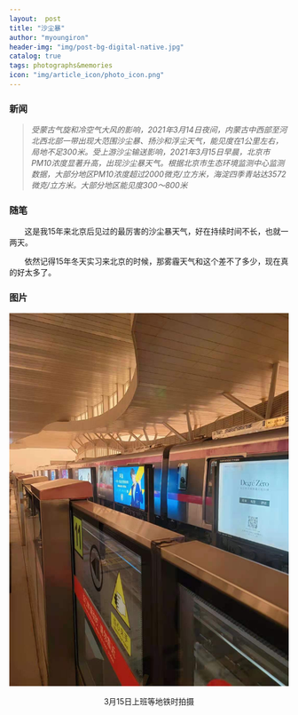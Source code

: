 ```yaml
---
layout:  post 
title: "沙尘暴" 
author: "myoungiron"
header-img: "img/post-bg-digital-native.jpg"
catalog: true
tags: photographs&memories
icon: "img/article_icon/photo_icon.png"
---
```

### 新闻
>*受蒙古气旋和冷空气大风的影响，2021年3月14日夜间，内蒙古中西部至河北西北部一带出现大范围沙尘暴、扬沙和浮尘天气，能见度在1公里左右，局地不足300米。受上游沙尘输送影响，2021年3月15日早晨，北京市PM10浓度显著升高，出现沙尘暴天气。根据北京市生态环境监测中心监测数据，大部分地区PM10浓度超过2000微克/立方米，海淀四季青站达3572微克/立方米。大部分地区能见度300～800米*

### 随笔
&nbsp;&nbsp;&nbsp;&nbsp;&nbsp;&nbsp;&nbsp;这是我15年来北京后见过的最厉害的沙尘暴天气，好在持续时间不长，也就一两天。

&nbsp;&nbsp;&nbsp;&nbsp;&nbsp;&nbsp;&nbsp;依然记得15年冬天实习来北京的时候，那雾霾天气和这个差不了多少，现在真的好太多了。


### 图片
![](/img/photo/one_phone_20210315.jpg)
<center>3月15日上班等地铁时拍摄</center>